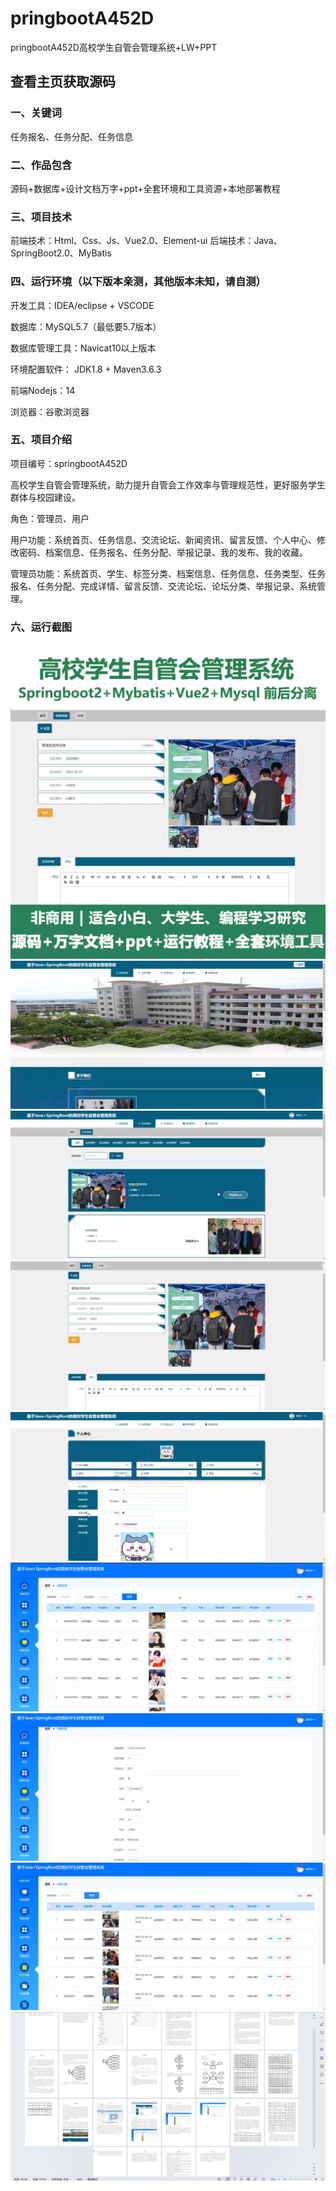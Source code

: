 # pringbootA452D
pringbootA452D高校学生自管会管理系统+LW+PPT
 
## 查看主页获取源码

### 一、关键词
任务报名、任务分配、任务信息

### 二、作品包含
源码+数据库+设计文档万字+ppt+全套环境和工具资源+本地部署教程

### 三、项目技术
前端技术：Html、Css、Js、Vue2.0、Element-ui 
后端技术：Java、SpringBoot2.0、MyBatis

### 四、运行环境（以下版本亲测，其他版本未知，请自测）
开发工具：IDEA/eclipse  + VSCODE

数据库：MySQL5.7（最低要5.7版本）

数据库管理工具：Navicat10以上版本

环境配置软件： JDK1.8 + Maven3.6.3

前端Nodejs：14

浏览器：谷歌浏览器

### 五、项目介绍
项目编号：springbootA452D

高校学生自管会管理系统，助力提升自管会工作效率与管理规范性，更好服务学生群体与校园建设。

角色：管理员、用户

用户功能：系统首页、任务信息、交流论坛、新闻资讯、留言反馈、个人中心、修改密码、档案信息、任务报名、任务分配、举报记录、我的发布、我的收藏。

管理员功能：系统首页、学生、标签分类、档案信息、任务信息、任务类型、任务报名、任务分配、完成详情、留言反馈、交流论坛、论坛分类、举报记录、系统管理。

### 六、运行截图
![cover.png](./cover.png)
![1.png](./1.png)
![2.png](./2.png)
![3.png](./3.png)
![4.png](./4.png)
![5.png](./5.png)
![6.png](./6.png)
![7.png](./7.png)
![8.png](./8.png)
